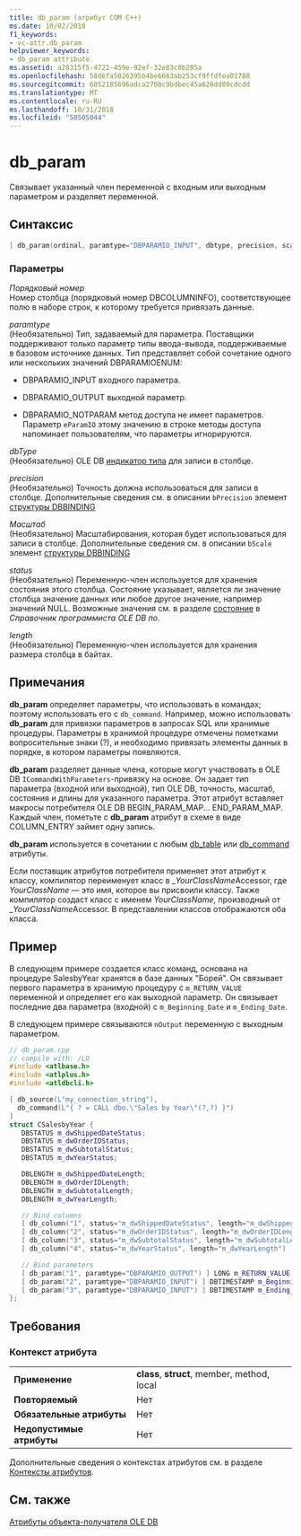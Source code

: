 ```yaml
---
title: db_param (атрибут COM C++)
ms.date: 10/02/2018
f1_keywords:
- vc-attr.db_param
helpviewer_keywords:
- db_param attribute
ms.assetid: a28315f5-4722-459e-92ef-32e83c0b205a
ms.openlocfilehash: 58d6fa5026395b4be6663ab253cf9ffdfea01788
ms.sourcegitcommit: 6052185696adca270bc9bdbec45a626dd89cdcdd
ms.translationtype: MT
ms.contentlocale: ru-RU
ms.lasthandoff: 10/31/2018
ms.locfileid: "50505044"
---
```

# <a name="dbparam"></a>db_param

Связывает указанный член переменной с входным или выходным параметром и разделяет переменной.

## <a name="syntax"></a>Синтаксис

```cpp
[ db_param(ordinal, paramtype="DBPARAMIO_INPUT", dbtype, precision, scale, status, length) ]
```

### <a name="parameters"></a>Параметры

*Порядковый номер*<br/>
Номер столбца (порядковый номер DBCOLUMNINFO), соответствующее полю в наборе строк, к которому требуется привязать данные.

*paramtype*<br/>
(Необязательно) Тип, задаваемый для параметра. Поставщики поддерживают только параметр типы ввода-вывода, поддерживаемые в базовом источнике данных. Тип представляет собой сочетание одного или нескольких значений DBPARAMIOENUM:

- DBPARAMIO_INPUT входного параметра.

- DBPARAMIO_OUTPUT выходной параметр.

- DBPARAMIO_NOTPARAM метод доступа не имеет параметров. Параметр `eParamIO` этому значению в строке методы доступа напоминает пользователям, что параметры игнорируются.

*dbType*<br/>
(Необязательно) OLE DB [индикатор типа](/previous-versions/windows/desktop/ms711251) для записи в столбце.

*precision*<br/>
(Необязательно) Точность должна использоваться для записи в столбце. Дополнительные сведения см. в описании `bPrecision` элемент [структуры DBBINDING](/previous-versions/windows/desktop/ms716845)

*Масштаб*<br/>
(Необязательно) Масштабирования, которая будет использоваться для записи в столбце. Дополнительные сведения см. в описании `bScale` элемент [структуры DBBINDING](/previous-versions/windows/desktop/ms716845)

*status*<br/>
(Необязательно) Переменную-член используется для хранения состояния этого столбца. Состояние указывает, является ли значение столбца значение данных или любое другое значение, например значений NULL. Возможные значения см. в разделе [состояние](/previous-versions/windows/desktop/ms722617) в *Справочник программиста OLE DB по*.

*length*<br/>
(Необязательно) Переменную-член используется для хранения размера столбца в байтах.

## <a name="remarks"></a>Примечания

**db_param** определяет параметры, что использовать в командах; поэтому использовать его с `db_command`. Например, можно использовать **db_param** для привязки параметров в запросах SQL или хранимые процедуры. Параметры в хранимой процедуре отмечены пометками вопросительные знаки (?), и необходимо привязать элементы данных в порядке, в котором параметры появляются.

**db_param** разделяет данные члена, которые могут участвовать в OLE DB `ICommandWithParameters`-привязку на основе. Он задает тип параметра (входной или выходной), тип OLE DB, точность, масштаб, состояния и длины для указанного параметра. Этот атрибут вставляет макросы потребителя OLE DB BEGIN_PARAM_MAP... END_PARAM_MAP. Каждый член, пометьте с **db_param** атрибут в схеме в виде COLUMN_ENTRY займет одну запись.

**db_param** используется в сочетании с любым [db_table](db-table.md) или [db_command](db-command.md) атрибуты.

Если поставщик атрибутов потребителя применяет этот атрибут к классу, компилятор переименует класс в \_*YourClassName*Accessor, где *YourClassName* — это имя, которое вы присвоили классу. Также компилятор создаст класс с именем *YourClassName*, производный от \_*YourClassName*Accessor.  В представлении классов отображаются оба класса.

## <a name="example"></a>Пример

В следующем примере создается класс команд, основана на процедуре SalesbyYear хранятся в базе данных "Борей". Он связывает первого параметра в хранимую процедуру с `m_RETURN_VALUE` переменной и определяет его как выходной параметр. Он связывает последние два параметра (входной) с `m_Beginning_Date` и `m_Ending_Date`.

В следующем примере связываются `nOutput` переменную с выходным параметром.

```cpp
// db_param.cpp
// compile with: /LD
#include <atlbase.h>
#include <atlplus.h>
#include <atldbcli.h>

[ db_source(L"my_connection_string"),
  db_command(L"{ ? = CALL dbo.\"Sales by Year\"(?,?) }")
]
struct CSalesbyYear {
   DBSTATUS m_dwShippedDateStatus;
   DBSTATUS m_dwOrderIDStatus;
   DBSTATUS m_dwSubtotalStatus;
   DBSTATUS m_dwYearStatus;

   DBLENGTH m_dwShippedDateLength;
   DBLENGTH m_dwOrderIDLength;
   DBLENGTH m_dwSubtotalLength;
   DBLENGTH m_dwYearLength;

   // Bind columns
   [ db_column("1", status="m_dwShippedDateStatus", length="m_dwShippedDateLength") ] DBTIMESTAMP m_ShippedDate;
   [ db_column("2", status="m_dwOrderIDStatus", length="m_dwOrderIDLength") ] LONG m_OrderID;
   [ db_column("3", status="m_dwSubtotalStatus", length="m_dwSubtotalLength") ] CURRENCY m_Subtotal;
   [ db_column("4", status="m_dwYearStatus", length="m_dwYearLength") ] TCHAR m_Year[31];

   // Bind parameters
   [ db_param("1", paramtype="DBPARAMIO_OUTPUT") ] LONG m_RETURN_VALUE;
   [ db_param("2", paramtype="DBPARAMIO_INPUT") ] DBTIMESTAMP m_Beginning_Date;
   [ db_param("3", paramtype="DBPARAMIO_INPUT") ] DBTIMESTAMP m_Ending_Date;
};
```

## <a name="requirements"></a>Требования

### <a name="attribute-context"></a>Контекст атрибута

|||
|-|-|
|**Применение**|**class**, **struct**, member, method, local|
|**Повторяемый**|Нет|
|**Обязательные атрибуты**|Нет|
|**Недопустимые атрибуты**|Нет|

Дополнительные сведения о контекстах атрибутов см. в разделе [Контексты атрибутов](cpp-attributes-com-net.md#contexts).

## <a name="see-also"></a>См. также

[Атрибуты объекта-получателя OLE DB](ole-db-consumer-attributes.md)
